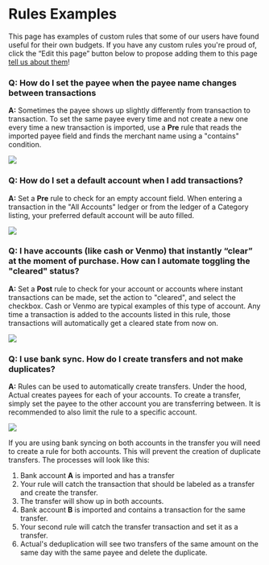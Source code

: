 # Rules Examples

This page has examples of custom rules that some of our users have found useful for their own budgets. If you have any custom rules you're proud of, click the “Edit this page” button below to propose adding them to this page [tell us about them](/contact)!

### Q: How do I set the payee when the payee name changes between transactions

**A:** Sometimes the payee shows up slightly differently from transaction to transaction.  To set the same payee every time and not create a new one every time a new transaction is imported, use a **Pre** rule that reads the imported payee field and finds the merchant name using a "contains" condition.

![](/img/rules-custom/custom-rules-imported-payee.png)

### Q: How do I set a default account when I add transactions?

**A:** Set a **Pre** rule to check for an empty account field. When entering a transaction in the "All Accounts" ledger or from the ledger of a Category listing, your preferred default account will be auto filled.

![](/img/rules-custom/custom-rules-1.png)

### Q: I have accounts (like cash or Venmo) that instantly “clear” at the moment of purchase. How can I automate toggling the "cleared" status?

**A:** Set a **Post** rule to check for your account or accounts where instant transactions can be made, set the action to "cleared", and select the checkbox. Cash or Venmo are typical examples of this type of account. Any time a transaction is added to the accounts listed in this rule, those transactions will automatically get a cleared state from now on.

![](/img/rules-custom/custom-rules-2.png)

### Q: I use bank sync.  How do I create transfers and not make duplicates?

**A:** Rules can be used to automatically create transfers.
Under the hood, Actual creates payees for each of your accounts.
To create a transfer, simply set the payee to the other account you are transferring between.
It is recommended to also limit the rule to a specific account.

![](/img/rules-custom/custom-rules-transfer.png)

If you are using bank syncing on both accounts in the transfer you will need to create a rule for both accounts.
This will prevent the creation of duplicate transfers.
The processes will look like this:
1. Bank account **A** is imported and has a transfer
2. Your rule will catch the transaction that should be labeled as a transfer and create the transfer.
3. The transfer will show up in both accounts.
4. Bank account **B** is imported and contains a transaction for the same transfer.
5. Your second rule will catch the transfer transaction and set it as a transfer.
6. Actual's deduplication will see two transfers of the same amount on the same day with the same payee and delete the duplicate.

